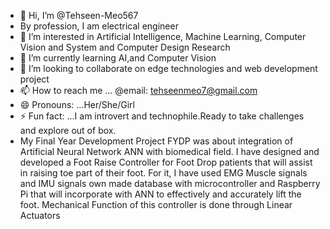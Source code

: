 - 👋 Hi, I’m @Tehseen-Meo567
- By profession, I am electrical engineer
- 👀 I’m interested in Artificial Intelligence, Machine Learning, Computer Vision and System and Computer Design Research 
- 🌱 I’m currently learning AI,and Computer Vision 
- 💞️ I’m looking to collaborate on edge technologies and web development project 
- 📫 How to reach me ... @email: tehseenmeo7@gmail.com
- 😄 Pronouns: ...Her/She/Girl
- ⚡ Fun fact: ...I am introvert and technophile.Ready to take challenges and explore out of box.
- My Final Year Development Project FYDP was about integration of Artificial Neural Network ANN with biomedical field.
  I have designed and developed a Foot Raise Controller for Foot Drop patients that will assist in raising toe part of their foot.
  For it, I have used EMG Muscle signals and IMU signals own made database with microcontroller and Raspberry Pi that
  will incorporate with ANN to effectively and accurately lift the foot. Mechanical Function of this controller is done
  through Linear Actuators

<!---
Tehseen-Meo567/Tehseen-Meo567 is a ✨ special ✨ repository because its `README.md` (this file) appears on your GitHub profile.
You can click the Preview link to take a look at your changes.
--->
